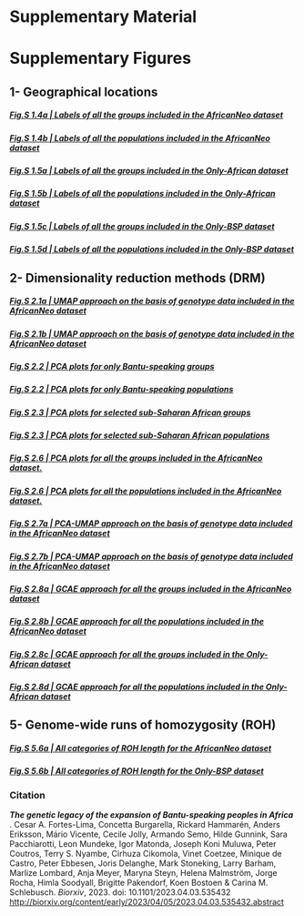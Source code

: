 
# Supplementary Material

# Supplementary Figures

## 1- Geographical locations
##### [Fig.S 1.4a | Labels of all the groups included in the AfricanNeo dataset](https://raw.githack.com/Schlebusch-lab/Expansion_of_BSP_Suppl_Material/main/Suppl_Material_bioRxiv_V1/01-Maps/Fig.S_1.4a_Map.html)

##### [Fig.S 1.4b | Labels of all the populations included in the AfricanNeo dataset](https://raw.githack.com/Schlebusch-lab/Expansion_of_BSP_Suppl_Material/main/Suppl_Material_bioRxiv_V1/01-Maps/Fig.S_1.4b_Map.html)

##### [Fig.S 1.5a | Labels of all the groups included in the Only-African dataset](https://raw.githack.com/Schlebusch-lab/Expansion_of_BSP_Suppl_Material/main/Suppl_Material_bioRxiv_V1/01-Maps/Fig.S_1.4a_Map.html)

##### [Fig.S 1.5b | Labels of all the populations included in the Only-African dataset](https://raw.githack.com/Schlebusch-lab/Expansion_of_BSP_Suppl_Material/main/Suppl_Material_bioRxiv_V1/01-Maps/Fig.S_1.4b_Map.html)

##### [Fig.S 1.5c | Labels of all the groups included in the Only-BSP dataset](https://raw.githack.com/Schlebusch-lab/Expansion_of_BSP_Suppl_Material/main/Suppl_Material_bioRxiv_V1/01-Maps/Fig.S_1.5c_Map.html)

##### [Fig.S 1.5d | Labels of all the populations included in the Only-BSP dataset](https://raw.githack.com/Schlebusch-lab/Expansion_of_BSP_Suppl_Material/main/Suppl_Material_bioRxiv_V1/01-Maps/Fig.S_1.5d_Map.html)


## 2- Dimensionality reduction methods (DRM)

##### [Fig.S 2.1a | UMAP approach on the basis of genotype data included in the AfricanNeo dataset](https://raw.githack.com/Schlebusch-lab/Expansion_of_BSP_Suppl_Material/main/Suppl_Material_bioRxiv_V1/02-UMAP/Fig.S_2.1a_UMAP_plot.html)

##### [Fig.S 2.1b | UMAP approach on the basis of genotype data included in the AfricanNeo dataset](https://raw.githack.com/Schlebusch-lab/Expansion_of_BSP_Suppl_Material/main/Suppl_Material_bioRxiv_V1/02-UMAP/Fig.S_2.1b_UMAP_plot.html)

##### [Fig.S 2.2 | PCA plots for only Bantu-speaking groups](https://raw.githack.com/Schlebusch-lab/Expansion_of_BSP_Suppl_Material/main/Suppl_Material_bioRxiv_V1/02-PCA/Fig.S_2.2_PCA_Only-BSP_Groups.html)

##### [Fig.S 2.2 | PCA plots for only Bantu-speaking populations](https://raw.githack.com/Schlebusch-lab/Expansion_of_BSP_Suppl_Material/main/Suppl_Material_bioRxiv_V1/02-PCA/Fig.S_2.2_PCA_Only-BSP_Populations.html)

##### [Fig.S 2.3 | PCA plots for selected sub-Saharan African groups](https://raw.githack.com/Schlebusch-lab/Expansion_of_BSP_Suppl_Material/main/Suppl_Material_bioRxiv_V1/02-PCA/Fig.S_2.3_PCA_SSA_Groups.html)

##### [Fig.S 2.3 | PCA plots for selected sub-Saharan African populations](https://raw.githack.com/Schlebusch-lab/Expansion_of_BSP_Suppl_Material/main/Suppl_Material_bioRxiv_V1/02-PCA/Fig.S_2.3_PCA_SSA_Populations.html)

##### [Fig.S 2.6 | PCA plots for all the groups included in the AfricanNeo dataset.](https://raw.githack.com/Schlebusch-lab/Expansion_of_BSP_Suppl_Material/main/Suppl_Material_bioRxiv_V1/02-PCA/Fig.S_2.6_PCA_AfricanNeo_Groups.html)

##### [Fig.S 2.6 | PCA plots for all the populations included in the AfricanNeo dataset.](https://raw.githack.com/Schlebusch-lab/Expansion_of_BSP_Suppl_Material/main/Suppl_Material_bioRxiv_V1/02-PCA/Fig.S_2.6_PCA_AfricanNeo_Populations.html)

##### [Fig.S 2.7a | PCA-UMAP approach on the basis of genotype data included in the AfricanNeo dataset](https://raw.githack.com/Schlebusch-lab/Expansion_of_BSP_Suppl_Material/main/Suppl_Material_bioRxiv_V1/02-UMAP/Fig.S_2.7a_PCA-UMAP_plot.html)

##### [Fig.S 2.7b | PCA-UMAP approach on the basis of genotype data included in the AfricanNeo dataset](https://raw.githack.com/Schlebusch-lab/Expansion_of_BSP_Suppl_Material/main/Suppl_Material_bioRxiv_V1/02-UMAP/Fig.S_2.7b_PCA-UMAP_plot.html)

##### [Fig.S 2.8a | GCAE approach for all the groups included in the AfricanNeo dataset](https://raw.githack.com/Schlebusch-lab/Expansion_of_BSP_Suppl_Material/main/Suppl_Material_bioRxiv_V1/02-GCAE/Fig.S_2.8a_GCAE_plot.html)

##### [Fig.S 2.8b | GCAE approach for all the populations included in the AfricanNeo dataset](https://raw.githack.com/Schlebusch-lab/Expansion_of_BSP_Suppl_Material/main/Suppl_Material_bioRxiv_V1/02-GCAE/Fig.S_2.8a_GCAE_plot.html)

##### [Fig.S 2.8c | GCAE approach for all the groups included in the Only-African dataset](https://raw.githack.com/Schlebusch-lab/Expansion_of_BSP_Suppl_Material/main/Suppl_Material_bioRxiv_V1/02-GCAE/Fig.S_2.8b_GCAE_plot.html)

##### [Fig.S 2.8d | GCAE approach for all the populations included in the Only-African dataset](https://raw.githack.com/Schlebusch-lab/Expansion_of_BSP_Suppl_Material/main/Suppl_Material_bioRxiv_V1/02-GCAE/Fig.S_2.8b_GCAE_plot.html)


## 5- Genome-wide runs of homozygosity (ROH)

##### [Fig.S 5.6a | All categories of ROH length for the AfricanNeo dataset](https://raw.githack.com/Schlebusch-lab/Expansion_of_BSP_Suppl_Material/main/Suppl_Material_bioRxiv_V1/05-ROH/Fig.S_5.6a_ROH_categories_plot.html)

##### [Fig.S 5.6b | All categories of ROH length for the Only-BSP dataset](https://raw.githack.com/Schlebusch-lab/Expansion_of_BSP_Suppl_Material/main/Suppl_Material_bioRxiv_V1/05-ROH/Fig.S_5.6b_ROH_categories_plot.html)


 
### Citation

***The genetic legacy of the expansion of Bantu-speaking peoples in Africa***
. Cesar A. Fortes-Lima, Concetta Burgarella, Rickard Hammarén, Anders Eriksson, Mário Vicente, Cecile Jolly, Armando Semo, Hilde Gunnink, Sara Pacchiarotti, Leon Mundeke, Igor Matonda, Joseph Koni Muluwa, Peter Coutros, Terry S. Nyambe, Cirhuza Cikomola, Vinet Coetzee, Minique de Castro, Peter Ebbesen, Joris Delanghe, Mark Stoneking, Larry Barham, Marlize Lombard, Anja Meyer, Maryna Steyn, Helena Malmström, Jorge Rocha, Himla Soodyall, Brigitte Pakendorf, Koen Bostoen & Carina M. Schlebusch. *Biorxiv*, 2023. doi: 10.1101/2023.04.03.535432
http://biorxiv.org/content/early/2023/04/05/2023.04.03.535432.abstract

